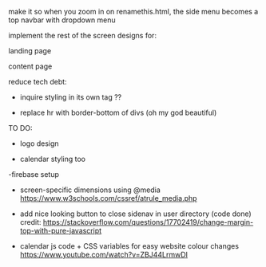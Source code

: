 make it so when you zoom in on renamethis.html, the side menu becomes a top navbar with dropdown menu

implement the rest of the screen designs for:

landing page

content page

reduce tech debt:
- inquire styling in its own tag ??

- replace hr with border-bottom of divs (oh my god beautiful)



TO DO:
- logo design

- calendar styling too

-firebase setup


- screen-specific dimensions using @media
https://www.w3schools.com/cssref/atrule_media.php


- add nice looking button to close sidenav in user directory (code done)
credit: https://stackoverflow.com/questions/17702419/change-margin-top-with-pure-javascript


- calendar js code + CSS variables for easy website colour changes
https://www.youtube.com/watch?v=ZBJ44LrmwDI

